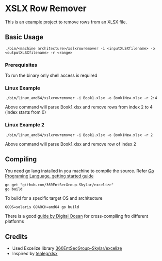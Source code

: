 # XSLX Row Remover

This is an example project to remove rows from an XLSX file.

## Basic Usage
```
./bin/<machine architecture>/xslxrowremover -i <inputXLSXfilename> -o <outputXLSXfilename> -r <range>
```

### Prerequisites

To run the binary only shell access is required

### Linux Example
```
./bin/linux_amd64/xslxrowremover -i Book1.xlsx -o Book1New.xlsx -r 2:4
```
Above command will parse Book1.xlsx and remove rows from index 2 to 4 (index starts from 0)

### Linux Example 2
```
./bin/linux_amd64/xslxrowremover -i Book1.xlsx -o Book1New.xlsx -r 2
```
Above command will parse Book1.xlsx and remove row of index 2 

## Compiling


You need go lang installed in you machine to compile the source. Refer [Go Programing Language, getting started guide](https://golang.org/doc/install)


```
go get "github.com/360EntSecGroup-Skylar/excelize"
go build
```

To build for a specific target OS and architecture 
```
GOOS=solaris GOARCH=amd64 go build
```
There is a good [guide by Digital Ocean](https://www.digitalocean.com/community/tutorials/how-to-build-go-executables-for-multiple-platforms-on-ubuntu-16-04) for cross-compiling fro different platforms


## Credits

* Used Excelize library [360EntSecGroup-Skylar/excelize](https://github.com/360EntSecGroup-Skylar/excelize)
* Inspired by [tealeg/xlsx](https://github.com/tealeg/xlsx)

